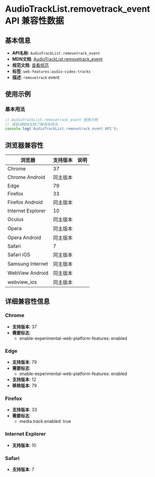 # AudioTrackList.removetrack_event API 兼容性数据

## 基本信息

- **API名称**: `AudioTrackList.removetrack_event`
- **MDN文档**: [AudioTrackList.removetrack_event](https://developer.mozilla.org/docs/Web/API/AudioTrackList/removetrack_event)
- **规范文档**: [查看规范](https://html.spec.whatwg.org/multipage/media.html#event-media-removetrack,https://html.spec.whatwg.org/multipage/media.html#handler-tracklist-onremovetrack)
- **标签**: `web-features:audio-video-tracks`
- **描述**: `removetrack` event

## 使用示例

### 基本用法

```javascript
// AudioTrackList.removetrack_event 使用示例
// 请查阅MDN文档了解具体用法
console.log('AudioTrackList.removetrack_event API');
```

## 浏览器兼容性

| 浏览器 | 支持版本 | 说明 |
|--------|----------|------|
| Chrome | 37 |  |
| Chrome Android | 同主版本 |  |
| Edge | 79 |  |
| Firefox | 33 |  |
| Firefox Android | 同主版本 |  |
| Internet Explorer | 10 |  |
| Oculus | 同主版本 |  |
| Opera | 同主版本 |  |
| Opera Android | 同主版本 |  |
| Safari | 7 |  |
| Safari iOS | 同主版本 |  |
| Samsung Internet | 同主版本 |  |
| WebView Android | 同主版本 |  |
| webview_ios | 同主版本 |  |

## 详细兼容性信息

### Chrome

- **支持版本**: 37
- **需要标志**: 
  - enable-experimental-web-platform-features: enabled

### Edge

- **支持版本**: 79
- **需要标志**: 
  - enable-experimental-web-platform-features: enabled
- **支持版本**: 12
- **移除版本**: 79

### Firefox

- **支持版本**: 33
- **需要标志**: 
  - media.track.enabled: true

### Internet Explorer

- **支持版本**: 10

### Safari

- **支持版本**: 7

